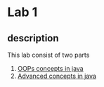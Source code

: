 # Lab 1

##  description

This lab consist of two parts

1. [OOPs concepts in java](/src/Lab1/GOF/OopRevision)
2. [Advanced concepts in java](/src/Lab1/GOF/AdvancedConcepts)
